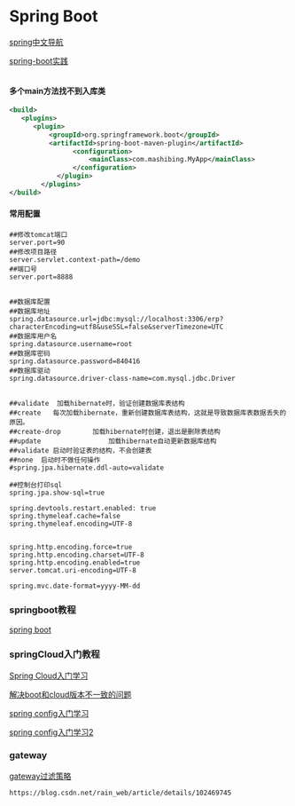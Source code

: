 # Spring Boot

[spring中文导航](http://springboot.fun/)

[spring-boot实践](https://github.com/xkcoding/spring-boot-demo)

```

```

#### 多个main方法找不到入库类

```xml
<build>
   <plugins>
      <plugin>  
          <groupId>org.springframework.boot</groupId>  
          <artifactId>spring-boot-maven-plugin</artifactId>  
                <configuration>  
                    <mainClass>com.mashibing.MyApp</mainClass>  
                </configuration>  
            </plugin>  
        </plugins>
</build>
```

#### 常用配置

```shell
##修改tomcat端口
server.port=90
##修改项目路径
server.servlet.context-path=/demo
##端口号
server.port=8888


##数据库配置
##数据库地址
spring.datasource.url=jdbc:mysql://localhost:3306/erp?characterEncoding=utf8&useSSL=false&serverTimezone=UTC
##数据库用户名
spring.datasource.username=root
##数据库密码
spring.datasource.password=840416
##数据库驱动
spring.datasource.driver-class-name=com.mysql.jdbc.Driver


##validate  加载hibernate时，验证创建数据库表结构
##create   每次加载hibernate，重新创建数据库表结构，这就是导致数据库表数据丢失的原因。
##create-drop        加载hibernate时创建，退出是删除表结构
##update                 加载hibernate自动更新数据库结构
##validate 启动时验证表的结构，不会创建表
##none  启动时不做任何操作
#spring.jpa.hibernate.ddl-auto=validate 

##控制台打印sql
spring.jpa.show-sql=true

spring.devtools.restart.enabled: true
spring.thymeleaf.cache=false
spring.thymeleaf.encoding=UTF-8


spring.http.encoding.force=true
spring.http.encoding.charset=UTF-8
spring.http.encoding.enabled=true
server.tomcat.uri-encoding=UTF-8

spring.mvc.date-format=yyyy-MM-dd
```

### springboot教程

[spring boot](http://c.biancheng.net/spring_boot/)

### springCloud入门教程

[Spring Cloud入门学习](http://c.biancheng.net/view/5316.html)

[解决boot和cloud版本不一致的问题](https://blog.csdn.net/kxj19980524/article/details/87860876)

[spring config入门学习](https://blog.csdn.net/qazwsxpcm/article/details/88578076)

[spring config入门学习2](https://blog.csdn.net/qazwsxpcm/article/details/88803428?utm_medium=distribute.pc_relevant.none-task-blog-2~default~baidujs_title~default-0.control&spm=1001.2101.3001.4242)

### gateway

[gateway过滤策略](https://blog.csdn.net/rain_web/article/details/102469745)

```
https://blog.csdn.net/rain_web/article/details/102469745
```

